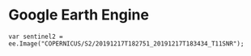 #  Google Earth Engine 

```
var sentinel2 = ee.Image("COPERNICUS/S2/20191217T182751_20191217T183434_T11SNR");
```
